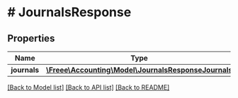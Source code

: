 # # JournalsResponse

## Properties

Name | Type | Description | Notes
------------ | ------------- | ------------- | -------------
**journals** | [**\Freee\Accounting\Model\JournalsResponseJournals**](JournalsResponseJournals.md) |  | 

[[Back to Model list]](../../README.md#documentation-for-models) [[Back to API list]](../../README.md#documentation-for-api-endpoints) [[Back to README]](../../README.md)


